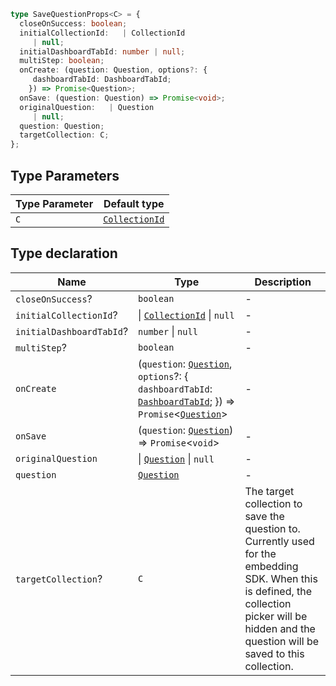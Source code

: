 ```ts
type SaveQuestionProps<C> = {
  closeOnSuccess: boolean;
  initialCollectionId:   | CollectionId
     | null;
  initialDashboardTabId: number | null;
  multiStep: boolean;
  onCreate: (question: Question, options?: {
     dashboardTabId: DashboardTabId;
    }) => Promise<Question>;
  onSave: (question: Question) => Promise<void>;
  originalQuestion:   | Question
     | null;
  question: Question;
  targetCollection: C;
};
```

## Type Parameters

| Type Parameter | Default type |
| ------ | ------ |
| `C` | [`CollectionId`](../../../../MetabaseProvider/internal-types/type-aliases/CollectionId.md) |

## Type declaration

| Name | Type | Description |
| ------ | ------ | ------ |
| <a id="closeonsuccess"></a> `closeOnSuccess`? | `boolean` | - |
| <a id="initialcollectionid"></a> `initialCollectionId`? | \| [`CollectionId`](../../../../MetabaseProvider/internal-types/type-aliases/CollectionId.md) \| `null` | - |
| <a id="initialdashboardtabid"></a> `initialDashboardTabId`? | `number` \| `null` | - |
| <a id="multistep"></a> `multiStep`? | `boolean` | - |
| <a id="oncreate"></a> `onCreate` | (`question`: [`Question`](../../../../MetabaseProvider/internal-types/classes/Question.md), `options`?: \{ `dashboardTabId`: [`DashboardTabId`](../../../../MetabaseProvider/internal-types/type-aliases/DashboardTabId.md); \}) => `Promise`\<[`Question`](../../../../MetabaseProvider/internal-types/classes/Question.md)\> | - |
| <a id="onsave"></a> `onSave` | (`question`: [`Question`](../../../../MetabaseProvider/internal-types/classes/Question.md)) => `Promise`\<`void`\> | - |
| <a id="originalquestion"></a> `originalQuestion` | \| [`Question`](../../../../MetabaseProvider/internal-types/classes/Question.md) \| `null` | - |
| <a id="question-2"></a> `question` | [`Question`](../../../../MetabaseProvider/internal-types/classes/Question.md) | - |
| <a id="targetcollection"></a> `targetCollection`? | `C` | The target collection to save the question to. Currently used for the embedding SDK. When this is defined, the collection picker will be hidden and the question will be saved to this collection. |
